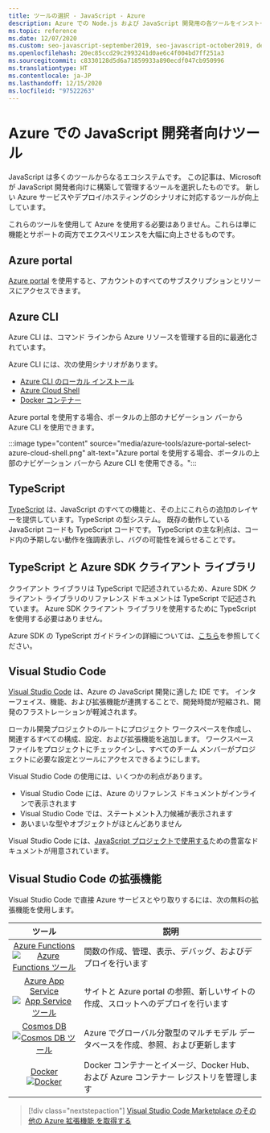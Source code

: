 ```yaml
---
title: ツールの選択 - JavaScript - Azure
description: Azure での Node.js および JavaScript 開発用の各ツールをインストールします
ms.topic: reference
ms.date: 12/07/2020
ms.custom: seo-javascript-september2019, seo-javascript-october2019, devx-track-js
ms.openlocfilehash: 20ec85ccd29c2993241d0ae6c4f004bd7ff251a3
ms.sourcegitcommit: c8330128d5d6a71859933a890ecdf047cb950996
ms.translationtype: HT
ms.contentlocale: ja-JP
ms.lasthandoff: 12/15/2020
ms.locfileid: "97522263"
---
```

# <a name="tools-for-javascript-developers-on-azure"></a>Azure での JavaScript 開発者向けツール 

JavaScript は多くのツールからなるエコシステムです。 この記事は、Microsoft が JavaScript 開発者向けに構築して管理するツールを選択したものです。 新しい Azure サービスやデプロイ/ホスティングのシナリオに対応するツールが向上しています。 

これらのツールを使用して Azure を使用する必要はありません。これらは単に機能とサポートの両方でエクスペリエンスを大幅に向上させるものです。 

## <a name="azure-portal"></a>Azure portal

[Azure portal](https://portal.azure.com/) を使用すると、アカウントのすべてのサブスクリプションとリソースにアクセスできます。 

## <a name="azure-cli"></a>Azure CLI
Azure CLI は、コマンド ラインから Azure リソースを管理する目的に最適化されています。 

Azure CLI には、次の使用シナリオがあります。

* [Azure CLI のローカル インストール](/cli/azure/install-az-cli2)
* [Azure Cloud Shell](https://shell.azure.com/)
* [Docker コンテナー](/cli/azure/run-azure-cli-docker)

Azure portal を使用する場合、ポータルの上部のナビゲーション バーから Azure CLI を使用できます。

:::image type="content" source="media/azure-tools/azure-portal-select-azure-cloud-shell.png" alt-text="Azure portal を使用する場合、ポータルの上部のナビゲーション バーから Azure CLI を使用できる。":::

## <a name="typescript"></a>TypeScript

[TypeScript](https://www.typescriptlang.org/download) は、JavaScript のすべての機能と、その上にこれらの追加のレイヤーを提供しています。TypeScript の型システム。 既存の動作している JavaScript コードも TypeScript コードです。 TypeScript の主な利点は、コード内の予期しない動作を強調表示し、バグの可能性を減らせることです。

## <a name="typescript-and-the-azure-sdk-client-libraries"></a>TypeScript と Azure SDK クライアント ライブラリ

クライアント ライブラリは TypeScript で記述されているため、Azure SDK クライアント ライブラリのリファレンス ドキュメントは TypeScript で記述されています。 Azure SDK クライアント ライブラリを使用するために TypeScript を使用する必要はありません。 

Azure SDK の TypeScript ガイドラインの詳細については、[こちら](https://azure.github.io/azure-sdk/typescript_introduction.html)を参照してください。

## <a name="visual-studio-code"></a>Visual Studio Code

[Visual Studio Code](https://code.visualstudio.com) は、Azure の JavaScript 開発に適した IDE です。 インターフェイス、機能、および拡張機能が連携することで、開発時間が短縮され、開発のフラストレーションが軽減されます。 

ローカル開発プロジェクトのルートにプロジェクト ワークスペースを作成し、関連するすべての構成、設定、および拡張機能を追加します。 ワークスペース ファイルをプロジェクトにチェックインし、すべてのチーム メンバーがプロジェクトに必要な設定とツールにアクセスできるようにします。

Visual Studio Code の使用には、いくつかの利点があります。

* Visual Studio Code には、Azure のリファレンス ドキュメントがインラインで表示されます
* Visual Studio Code では、ステートメント入力候補が表示されます
* あいまいな型やオブジェクトがほとんどありません

Visual Studio Code には、[JavaScript プロジェクトで使用する](https://code.visualstudio.com/docs/nodejs/working-with-javascript)ための豊富なドキュメントが用意されています。 

## <a name="visual-studio-code-extensions"></a>Visual Studio Code の拡張機能
Visual Studio Code で直接 Azure サービスとやり取りするには、次の無料の拡張機能を使用します。

| ツール | 説明  |
|:---------:|---------|
| [Azure Functions](https://marketplace.visualstudio.com/items?itemName=ms-azuretools.vscode-azurefunctions "Azure Functions 拡張機能へのリンク") <br> [![Azure Functions ツール](media/node-azure-tools/icon-azure-functions.png)](https://marketplace.visualstudio.com/items?itemName=ms-azuretools.vscode-azurefunctions) | 関数の作成、管理、表示、デバッグ、およびデプロイを行います|
| [Azure App Service](https://marketplace.visualstudio.com/items?itemName=ms-azuretools.vscode-azureappservice "Azure App Service 拡張機能へのリンク") <br> [![App Service ツール](media/node-azure-tools/icon-azure-app-service.png)](https://marketplace.visualstudio.com/items?itemName=ms-azuretools.vscode-azureappservice) | サイトと Azure portal の参照、新しいサイトの作成、スロットへのデプロイを行います |
| [Cosmos DB](https://marketplace.visualstudio.com/items?itemName=ms-azuretools.vscode-cosmosdb "Cosmos DB 拡張機能へのリンク" )  <br> [![Cosmos DB ツール](media/node-azure-tools/icon-cosmos-db.png)](https://marketplace.visualstudio.com/items?itemName=ms-azuretools.vscode-cosmosdb)| Azure でグローバル分散型のマルチモデル データベースを作成、参照、および更新します |
| [Docker](https://marketplace.visualstudio.com/items?itemName=formulahendry.docker-explorer)   <br> [![Docker](media/node-azure-tools/icon-docker.png)](https://marketplace.visualstudio.com/items?itemName=formulahendry.docker-explorer)| Docker コンテナーとイメージ、Docker Hub、および Azure コンテナー レジストリを管理します |

> [!div class="nextstepaction"]
> [Visual Studio Code Marketplace のその他の Azure 拡張機能 を取得する](https://marketplace.visualstudio.com/search?term=azure&target=VSCode&category=All%20categories&sortBy=Relevance)
